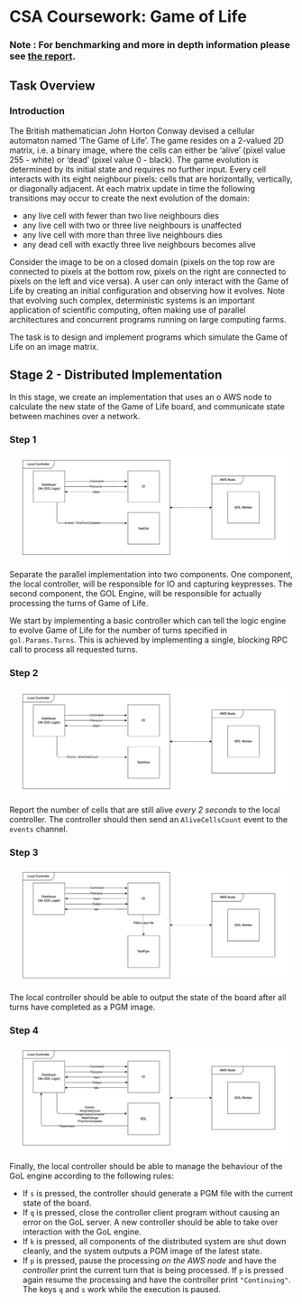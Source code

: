 # CSA Coursework: Game of Life

### **Note** : For benchmarking and more in depth information please see [the report](content/report.pdf).

## Task Overview

### Introduction

The British mathematician John Horton Conway devised a cellular automaton named ‘The Game of Life’. The game resides on a 2-valued 2D matrix, i.e. a binary image, where the cells can either be ‘alive’ (pixel value 255 - white) or ‘dead’ (pixel value 0 - black). The game evolution is determined by its initial state and requires no further input. Every cell interacts with its eight neighbour pixels: cells that are horizontally, vertically, or diagonally adjacent. At each matrix update in time the following transitions may occur to create the next evolution of the domain:

- any live cell with fewer than two live neighbours dies
- any live cell with two or three live neighbours is unaffected
- any live cell with more than three live neighbours dies
- any dead cell with exactly three live neighbours becomes alive

Consider the image to be on a closed domain (pixels on the top row are connected to pixels at the bottom row, pixels on the right are connected to pixels on the left and vice versa). A user can only interact with the Game of Life by creating an initial configuration and observing how it evolves. Note that evolving such complex, deterministic systems is an important application of scientific computing, often making use of parallel architectures and concurrent programs running on large computing farms.

The task is to design and implement programs which simulate the Game of Life on an image matrix.

## Stage 2 - Distributed Implementation

In this stage, we create an implementation that uses an o
AWS node to calculate the new state of the Game of Life board,
and communicate state between machines over a network. 

### Step 1

![Step 1](content/cw_diagrams-Distributed_1.png)

Separate the parallel implementation into two components. One component, the local controller, will be responsible for IO and capturing keypresses. The second component, the GOL Engine, will be responsible for actually processing the turns of Game of Life. 

We start by implementing a basic controller which can tell the logic engine to evolve Game of Life for the number of turns specified in `gol.Params.Turns`. This is achieved by implementing a single, blocking RPC call to process all requested turns.

### Step 2

![Step 2](content/cw_diagrams-Distributed_2.png)

Report the number of cells that are still alive *every 2 seconds* to the local controller. The controller should then send an `AliveCellsCount` event to the `events` channel. 

### Step 3

![Step 3](content/cw_diagrams-Distributed_3.png)

The local controller should be able to output the state of the board after all turns have completed as a PGM image. 


### Step 4

![Step 4](content/cw_diagrams-Distributed_4.png)

Finally, the local controller should be able to manage the behaviour of the GoL engine according to the following rules: 

- If `s` is pressed, the controller should generate a PGM file with the current state of the board.
- If `q` is pressed, close the controller client program without causing an error on the GoL server. A new controller should be able to take over interaction with the GoL engine.
- If `k` is pressed, all components of the distributed system are shut down cleanly, and the system outputs a PGM image of the latest state.
- If `p` is pressed, pause the processing *on the AWS node* and have the *controller* print the current turn that is being processed. If `p` is pressed again resume the processing and have the controller print `"Continuing"`. The keys `q` and `s` work while the execution is paused.



